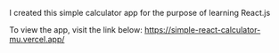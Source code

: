 I created this simple calculator app for the purpose of learning React.js

To view the app, visit the link below:
https://simple-react-calculator-mu.vercel.app/
